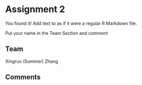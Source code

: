 # Assignment 2

You found it!  Add text to as if it were a regular R Markdown file.

Put your name in the Team Section and comment

## Team
Xingruo (Summer) Zhang

## Comments

